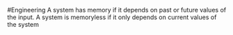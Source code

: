 #Engineering 
A system has memory if it depends on past or future values of the input. A system is memoryless if it only depends on current values of the system